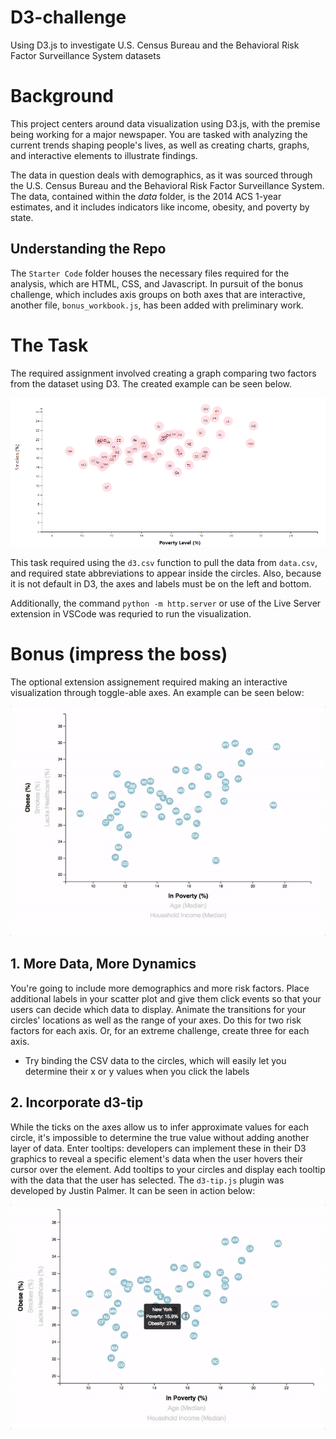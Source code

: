 # D3-challenge
Using D3.js to investigate U.S. Census Bureau and the Behavioral Risk Factor Surveillance System datasets

# Background

This project centers around data visualization using D3.js, with the premise being working for a major newspaper. You are tasked with analyzing the current trends shaping people's lives, as well as creating charts, graphs, and interactive elements to illustrate findings. 

The data in question deals with demographics, as it was sourced through the U.S. Census Bureau and the Behavioral Risk Factor Surveillance System. The data, contained within the *data* folder, is the 2014 ACS 1-year estimates, and it includes indicators like income, obesity, and poverty by state. 

## Understanding the Repo
The `Starter Code` folder houses the necessary files required for the analysis, which are HTML, CSS, and Javascript. 
In pursuit of the bonus challenge, which includes axis groups on both axes that are interactive, another file, `bonus_workbook.js`, has been added with preliminary work.

# The Task

The required assignment involved creating a graph comparing two factors from the dataset using D3. The created example can be seen below.

![alt text](Images/chart.png)

This task required using the `d3.csv` function to pull the data from `data.csv`, and required state abbreviations to appear inside the circles. Also, because it is not default in D3, the axes and labels must be on the left and bottom.

Additionally, the command `python -m http.server` or use of the Live Server extension in VSCode was requried to run the visualization. 

# Bonus (impress the boss)

The optional extension assignement required making an interactive visualization through toggle-able axes. An example can be seen below:

![alt text](Images/7-animated-scatter.gif)

## 1. More Data, More Dynamics
You're going to include more demographics and more risk factors. Place additional labels in your scatter plot and give them click events so that your users can decide which data to display. Animate the transitions for your circles' locations as well as the range of your axes. Do this for two risk factors for each axis. Or, for an extreme challenge, create three for each axis.

- Try binding the CSV data to the circles, which will easily let you determine their x or y values when you click the labels

## 2. Incorporate d3-tip
While the ticks on the axes allow us to infer approximate values for each circle, it's impossible to determine the true value without adding another layer of data. Enter tooltips: developers can implement these in their D3 graphics to reveal a specific element's data when the user hovers their cursor over the element. Add tooltips to your circles and display each tooltip with the data that the user has selected. The `d3-tip.js` plugin was developed by Justin Palmer. It can be seen in action below:

![alt text](Images/8-tooltip.gif)